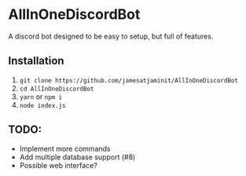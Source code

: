# AllInOneDiscordBot
A discord bot designed to be easy to setup, but full of features.
## Installation
1) `git clone https://github.com/jamesatjaminit/AllInOneDiscordBot`
2) `cd AllInOneDiscordBot`
3) `yarn` or `npm i`
4) `node index.js`
## TODO:
* Implement more commands
* Add multiple database support (#8)
* Possible web interface?
